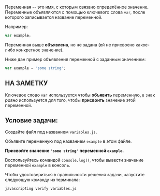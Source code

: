Переменная -- это имя, с которым связано определённое значение. Переменные объявляются с помощью ключевого слова `var`, после которого записывается название переменной.

Например:

```js
var example;
```

Переменная выше **объявлена**, но не задана (ей не присвоено какое-либо конкретное значение).

Ниже дан пример объявления переменной с заданным значением:

```js
var example = "some string";
```

## НА ЗАМЕТКУ

Ключевое слово `var` используется чтобы **объявить** переменную, а знак _равно_ используется для того, чтобы **присвоить** значение этой переменной.

## Условие задачи:

Создайте файл под названием `variables.js`.

Объявите переменную под названием `example` в этом файле.

**Присвойте значение `'some string'` переменной `example`.**

Воспользуйтесь командой `console.log()`, чтобы вывести значение переменной `example` в консоль.

Чтобы удостовериться в правильности решения задачи, запустите следующую команду из терминала:

```bash
javascripting verify variables.js
```
